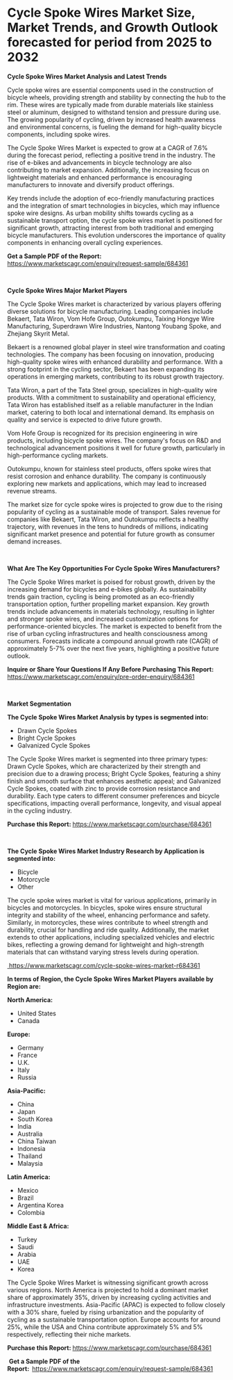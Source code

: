 <p><h1>Cycle Spoke Wires Market Size, Market Trends, and Growth Outlook forecasted for period from 2025 to 2032</h1></p><p><strong>Cycle Spoke Wires Market Analysis and Latest Trends</strong></p>
<p><p>Cycle spoke wires are essential components used in the construction of bicycle wheels, providing strength and stability by connecting the hub to the rim. These wires are typically made from durable materials like stainless steel or aluminum, designed to withstand tension and pressure during use. The growing popularity of cycling, driven by increased health awareness and environmental concerns, is fueling the demand for high-quality bicycle components, including spoke wires.</p><p>The Cycle Spoke Wires Market is expected to grow at a CAGR of 7.6% during the forecast period, reflecting a positive trend in the industry. The rise of e-bikes and advancements in bicycle technology are also contributing to market expansion. Additionally, the increasing focus on lightweight materials and enhanced performance is encouraging manufacturers to innovate and diversify product offerings.</p><p>Key trends include the adoption of eco-friendly manufacturing practices and the integration of smart technologies in bicycles, which may influence spoke wire designs. As urban mobility shifts towards cycling as a sustainable transport option, the cycle spoke wires market is positioned for significant growth, attracting interest from both traditional and emerging bicycle manufacturers. This evolution underscores the importance of quality components in enhancing overall cycling experiences.</p></p>
<p><strong>Get a Sample PDF of the Report:&nbsp;</strong> <a href="https://www.marketscagr.com/enquiry/request-sample/684361?utm_campaign=3037&utm_medium=2&utm_source=Github&utm_content=ia&utm_term=19042025&utm_id=cycle-spoke-wires">https://www.marketscagr.com/enquiry/request-sample/684361</a></p>
<p>&nbsp;</p>
<p><strong>Cycle Spoke Wires Major Market Players</strong></p>
<p><p>The Cycle Spoke Wires market is characterized by various players offering diverse solutions for bicycle manufacturing. Leading companies include Bekaert, Tata Wiron, Vom Hofe Group, Outokumpu, Taixing Hongye Wire Manufacturing, Superdrawn Wire Industries, Nantong Youbang Spoke, and Zhejiang Skyrit Metal.</p><p>Bekaert is a renowned global player in steel wire transformation and coating technologies. The company has been focusing on innovation, producing high-quality spoke wires with enhanced durability and performance. With a strong footprint in the cycling sector, Bekaert has been expanding its operations in emerging markets, contributing to its robust growth trajectory.</p><p>Tata Wiron, a part of the Tata Steel group, specializes in high-quality wire products. With a commitment to sustainability and operational efficiency, Tata Wiron has established itself as a reliable manufacturer in the Indian market, catering to both local and international demand. Its emphasis on quality and service is expected to drive future growth.</p><p>Vom Hofe Group is recognized for its precision engineering in wire products, including bicycle spoke wires. The company's focus on R&D and technological advancement positions it well for future growth, particularly in high-performance cycling markets.</p><p>Outokumpu, known for stainless steel products, offers spoke wires that resist corrosion and enhance durability. The company is continuously exploring new markets and applications, which may lead to increased revenue streams.</p><p>The market size for cycle spoke wires is projected to grow due to the rising popularity of cycling as a sustainable mode of transport. Sales revenue for companies like Bekaert, Tata Wiron, and Outokumpu reflects a healthy trajectory, with revenues in the tens to hundreds of millions, indicating significant market presence and potential for future growth as consumer demand increases.</p></p>
<p>&nbsp;</p>
<p><strong>What Are The Key Opportunities For Cycle Spoke Wires Manufacturers?</strong></p>
<p><p>The Cycle Spoke Wires market is poised for robust growth, driven by the increasing demand for bicycles and e-bikes globally. As sustainability trends gain traction, cycling is being promoted as an eco-friendly transportation option, further propelling market expansion. Key growth trends include advancements in materials technology, resulting in lighter and stronger spoke wires, and increased customization options for performance-oriented bicycles. The market is expected to benefit from the rise of urban cycling infrastructures and health consciousness among consumers. Forecasts indicate a compound annual growth rate (CAGR) of approximately 5-7% over the next five years, highlighting a positive future outlook.</p></p>
<p><strong>Inquire or Share Your Questions If Any Before Purchasing This Report:</strong> <a href="https://www.marketscagr.com/enquiry/pre-order-enquiry/684361?utm_campaign=3037&utm_medium=2&utm_source=Github&utm_content=ia&utm_term=19042025&utm_id=cycle-spoke-wires">https://www.marketscagr.com/enquiry/pre-order-enquiry/684361</a></p>
<p>&nbsp;</p>
<p><strong>Market Segmentation</strong></p>
<p><strong>The Cycle Spoke Wires Market Analysis by types is segmented into:</strong></p>
<p><ul><li>Drawn Cycle Spokes</li><li>Bright Cycle Spokes</li><li>Galvanized Cycle Spokes</li></ul></p>
<p><p>The Cycle Spoke Wires market is segmented into three primary types: Drawn Cycle Spokes, which are characterized by their strength and precision due to a drawing process; Bright Cycle Spokes, featuring a shiny finish and smooth surface that enhances aesthetic appeal; and Galvanized Cycle Spokes, coated with zinc to provide corrosion resistance and durability. Each type caters to different consumer preferences and bicycle specifications, impacting overall performance, longevity, and visual appeal in the cycling industry.</p></p>
<p><strong>Purchase this Report:&nbsp;</strong><a href="https://www.marketscagr.com/purchase/684361?utm_campaign=3037&utm_medium=2&utm_source=Github&utm_content=ia&utm_term=19042025&utm_id=cycle-spoke-wires">https://www.marketscagr.com/purchase/684361</a></p>
<p>&nbsp;</p>
<p><strong>The Cycle Spoke Wires Market Industry Research by Application is segmented into:</strong></p>
<p><ul><li>Bicycle</li><li>Motorcycle</li><li>Other</li></ul></p>
<p><p>The cycle spoke wires market is vital for various applications, primarily in bicycles and motorcycles. In bicycles, spoke wires ensure structural integrity and stability of the wheel, enhancing performance and safety. Similarly, in motorcycles, these wires contribute to wheel strength and durability, crucial for handling and ride quality. Additionally, the market extends to other applications, including specialized vehicles and electric bikes, reflecting a growing demand for lightweight and high-strength materials that can withstand varying stress levels during operation.</p></p>
<p><a href="https://www.marketscagr.com/cycle-spoke-wires-market-r684361?utm_campaign=3037&utm_medium=2&utm_source=Github&utm_content=ia&utm_term=19042025&utm_id=cycle-spoke-wires">&nbsp;https://www.marketscagr.com/cycle-spoke-wires-market-r684361</a></p>
<p><strong>In terms of Region, the Cycle Spoke Wires Market Players available by Region are:</strong></p>
<p>
    <p> <strong> North America: </strong>
        <ul>
            <li>United States</li>
            <li>Canada</li>
        </ul>
        </p> 
    <p> <strong> Europe: </strong>
        <ul>
            <li>Germany</li>
            <li>France</li>
            <li>U.K.</li>
            <li>Italy</li>
            <li>Russia</li>
        </ul>
        </p> 
    <p> <strong> Asia-Pacific: </strong>
        <ul>
            <li>China</li>
            <li>Japan</li>
            <li>South Korea</li>
            <li>India</li>
            <li>Australia</li>
            <li>China Taiwan</li>
            <li>Indonesia</li>
            <li>Thailand</li>
            <li>Malaysia</li>
        </ul>
        </p> 
    <p> <strong> Latin America: </strong>
        <ul>
            <li>Mexico</li>
            <li>Brazil</li>
            <li>Argentina Korea</li>
            <li>Colombia</li>
        </ul>
        </p> 
    <p> <strong> Middle East & Africa: </strong>
        <ul>
            <li>Turkey</li>
            <li>Saudi</li>
            <li>Arabia</li>
            <li>UAE</li>
            <li>Korea</li>
        </ul>
    </p>
    </p>
<p><p>The Cycle Spoke Wires Market is witnessing significant growth across various regions. North America is projected to hold a dominant market share of approximately 35%, driven by increasing cycling activities and infrastructure investments. Asia-Pacific (APAC) is expected to follow closely with a 30% share, fueled by rising urbanization and the popularity of cycling as a sustainable transportation option. Europe accounts for around 25%, while the USA and China contribute approximately 5% and 5% respectively, reflecting their niche markets.</p></p>
<p><strong>Purchase this Report: </strong><a href="https://www.marketscagr.com/purchase/684361?utm_campaign=3037&utm_medium=2&utm_source=Github&utm_content=ia&utm_term=19042025&utm_id=cycle-spoke-wires">https://www.marketscagr.com/purchase/684361</a></p>
<p>&nbsp;<strong>Get a Sample PDF of the Report:&nbsp;&nbsp;</strong><a href="https://www.marketscagr.com/enquiry/request-sample/684361?utm_campaign=3037&utm_medium=2&utm_source=Github&utm_content=ia&utm_term=19042025&utm_id=cycle-spoke-wires">https://www.marketscagr.com/enquiry/request-sample/684361</a></p>
<p><strong></strong></p>
<p><p></p><p></p><p></p></p>